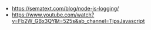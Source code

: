 - https://sematext.com/blog/node-js-logging/
- https://www.youtube.com/watch?v=Fb2W_GBx3QY&t=525s&ab_channel=TipsJavascript 